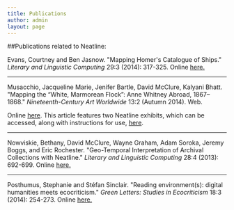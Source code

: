 ```yaml
---
title: Publications
author: admin
layout: page
---
```


##Publications related to Neatline:

Evans, Courtney and Ben Jasnow. "Mapping Homer's Catalogue of Ships." *Literary and Linguistic Computing* 29:3 (2014): 317-325. Online [here.](http://llc.oxfordjournals.org/content/29/3/317.full.pdf+html)

***

Musacchio, Jacqueline Marie, Jenifer Bartle, David McClure, Kalyani Bhatt. "Mapping the “White, Marmorean Flock”: Anne Whitney Abroad, 1867–1868." *Nineteenth-Century Art Worldwide* 13:2 (Autumn 2014). Web.

Online [here](http://www.19thc-artworldwide.org/index.php/autumn14/musacchio-introduction). This article features two Neatline exhibits, which can be accessed, along with instructions for use, [here](http://www.19thc-artworldwide.org/index.php/autumn14/musacchio-mapping-a-member-of-the-white-marmorean-flock).

***

Nowviskie, Bethany, David McClure, Wayne Graham, Adam Soroka, Jeremy Boggs, and Eric Rochester. "Geo-Temporal Interpretation of Archival Collections with Neatline." *Literary and Linguistic Computing* 28:4 (2013): 692-699. Online [here.](http://llc.oxfordjournals.org/content/28/4/692.full.pdf+html)

***

Posthumus, Stephanie and Stéfan Sinclair. "Reading environment(s): digital humanities meets ecocriticism." *Green Letters: Studies in Ecocriticism* 18:3 (2014): 254-273. Online [here.](http://www.tandfonline.com/eprint/ADF8WrrzqQG3si2C2S5h/full)

